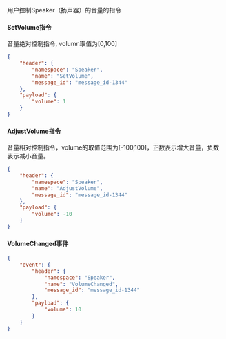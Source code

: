 用户控制Speaker（扬声器）的音量的指令

#### SetVolume指令
音量绝对控制指令, volumn取值为[0,100]
```json
{
    "header": {
        "namespace": "Speaker",
        "name": "SetVolume",
        "message_id": "message_id-1344"
    },
    "payload": {
        "volume": 1
    }
}
```

#### AdjustVolume指令
音量相对控制指令，volume的取值范围为[-100,100]，正数表示增大音量，负数表示减小音量。
```json
{
    "header": {
        "namespace": "Speaker",
        "name": "AdjustVolume",
        "message_id": "message_id-1344"
    },
    "payload": {
        "volume": -10
    }
}
```

#### VolumeChanged事件
```json
{
    "event": {
        "header": {
            "namespace": "Speaker",
            "name": "VolumeChanged",
            "message_id": "message_id-1344"
        },
        "payload": {
            "volume": 10
        }
    }
}
```

